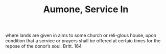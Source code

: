 ---
title: Aumone, Service In
permalink: "/definitions/aumone-service-in.html"
body: where lands are given in alms to some church or reli-glous house, upon condition
  that a service or prayers shall be offered at certaiu times for the repose of the
  donor’s soul. Britt. 164
published_at: '2018-07-07'
layout: post
---